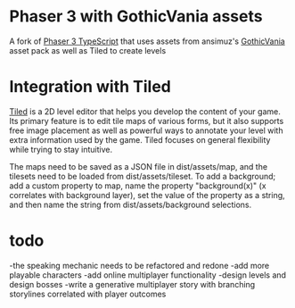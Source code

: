 # Phaser 3 with GothicVania assets

A fork of [Phaser 3 TypeScript](https://github.com/photonstorm/phaser3-typescript-project-template) that uses assets from ansimuz's [GothicVania](https://ansimuz.itch.io/) asset pack as well as Tiled to create levels

# Integration with Tiled

[Tiled](mapeditor.org) is a 2D level editor that helps you develop the content of your game. Its primary feature is to edit tile maps of various forms, but it also supports free image placement as well as powerful ways to annotate your level with extra information used by the game. Tiled focuses on general flexibility while trying to stay intuitive.

The maps need to be saved as a JSON file in dist/assets/map, and the tilesets need to be loaded from dist/assets/tileset. To add a background; add a custom property to map, name the property "background(x)" (x correlates with background layer), set the value of the property as a string, and then name the string from dist/assets/background selections.

# todo

-the speaking mechanic needs to be refactored and redone
-add more playable characters
-add online multiplayer functionality
-design levels and design bosses
-write a generative multiplayer story with branching storylines correlated with player outcomes

